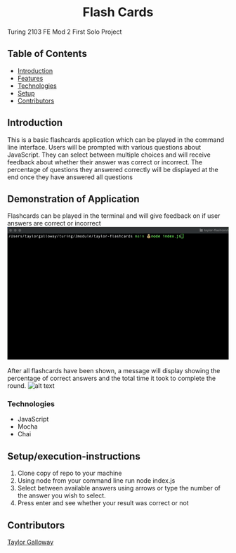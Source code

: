 <h1 align="center">Flash Cards</h1>

Turing 2103 FE Mod 2 First Solo Project
## Table of Contents
* [Introduction](#introduction)
* [Features](#Features)
* [Technologies](#Technologies)
* [Setup](#Setup/execution-Instructions)
* [Contributors](#Contributors)

## Introduction
This is a basic flashcards application which can be played in the command line interface. Users will be prompted with various questions about JavaScript. They can select between multiple choices and will receive feedback about whether their answer was correct or incorrect. The percentage of questions they answered correctly will be displayed at the end once they have answered all questions

## Demonstration of Application
Flashcards can be played in the terminal and will give feedback on if user answers are correct or incorrect
![alt text](./gifs/game-demonstration.gif)

After all flashcards have been shown, a message will display showing the percentage of correct answers and the total time it took to complete the round.
![alt text](./gifs/timer-percentage.gif)

### Technologies
- JavaScript
- Mocha
- Chai

## Setup/execution-instructions
1) Clone copy of repo to your machine
2) Using node from your command line run node index.js
3) Select between available answers using arrows or type the number of the answer you wish to select.
4) Press enter and see whether your result was correct or not

## Contributors
[Taylor Galloway](https://github.com/tylrs)

